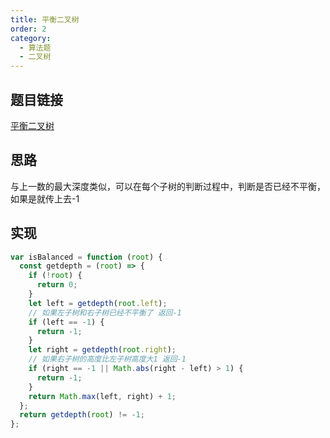 ```yaml
---
title: 平衡二叉树
order: 2
category:
  - 算法题
  - 二叉树
---
```


## 题目链接

[平衡二叉树](https://leetcode.cn/problems/balanced-binary-tree/)

## 思路

与上一数的最大深度类似，可以在每个子树的判断过程中，判断是否已经不平衡，如果是就传上去-1

## 实现

```js
var isBalanced = function (root) {
  const getdepth = (root) => {
    if (!root) {
      return 0;
    }
    let left = getdepth(root.left);
    // 如果左子树和右子树已经不平衡了 返回-1
    if (left == -1) {
      return -1;
    }
    let right = getdepth(root.right);
    // 如果右子树的高度比左子树高度大1 返回-1
    if (right == -1 || Math.abs(right - left) > 1) {
      return -1;
    }
    return Math.max(left, right) + 1;
  };
  return getdepth(root) != -1;
};
```

